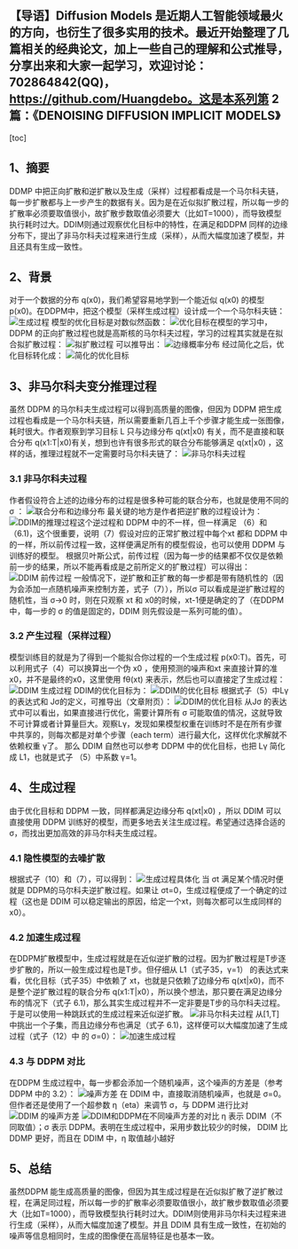 ## 【导语】Diffusion Models 是近期人工智能领域最火的方向，也衍生了很多实用的技术。最近开始整理了几篇相关的经典论文，加上一些自己的理解和公式推导，分享出来和大家一起学习，欢迎讨论：702864842(QQ)，https://github.com/Huangdebo。这是本系列第 2 篇：《DENOISING DIFFUSION IMPLICIT MODELS》

[toc]
## 1、摘要
DDMP 中把正向扩散和逆扩散以及生成（采样）过程都看成是一个马尔科夫链，每一步扩散都与上一步产生的数据有关。因为是在近似拟扩散过程，所以每一步的扩散率必须要取值很小，故扩散步数取值必须要大（比如T=1000），而导致模型执行耗时过大。DDIM则通过观察优化目标中的特性，在满足和DDPM 同样的边缘分布下，提出了非马尔科夫过程来进行生成（采样），从而大幅度加速了模型，并且还具有生成一致性。
## 2、背景
对于一个数据的分布 q(x0)，我们希望容易地学到一个能近似 q(x0) 的模型 p(x0)。在DDPM中，把这个模型（采样生成过程）设计成一个一个马尔科夫链：
![生成过程](https://img-blog.csdnimg.cn/8a44c3f33a3a48afa506626adfab1c0e.png#pic_center)
模型的优化目标是对数似然函数：
![优化目标](https://img-blog.csdnimg.cn/54b0e54f51d3408da14abbce6a1ec6f0.png#pic_center)在模型的学习中，DDPM 的正向扩散过程也就是高斯核的马尔科夫过程，学习的过程其实就是在拟合拟扩散过程：
![拟扩散过程](https://img-blog.csdnimg.cn/4c1d99553cb94748ab0edf26ab5a3e30.png#pic_center)
可以推导出：
![边缘概率分布](https://img-blog.csdnimg.cn/3b996f5cd4814eef9d20ac66e9124aed.png#pic_center)
经过简化之后，优化目标转化成：
![简化的优化目标](https://img-blog.csdnimg.cn/75a28fc6c5a245eea76e019b6e4645e9.png#pic_center)
## 3、非马尔科夫变分推理过程
虽然 DDPM 的马尔科夫生成过程可以得到高质量的图像，但因为 DDPM 把生成过程也看成是一个马尔科夫链，所以需要重新几百上千个步骤才能生成一张图像，耗时很大。作者观察到学习目标 L 只与边缘分布 q(xt|x0) 有关，而不是直接和联合分布 q(x1:T|x0)有关，想到也许有很多形式的联合分布能够满足 q(xt|x0) ，这样的话，推理过程就不一定需要时马尔科夫链了：
![非马尔科夫过程](https://img-blog.csdnimg.cn/425374bc44a94165b1e773c7dd6c6ae1.png#pic_center)
### 3.1 非马尔科夫过程
作者假设符合上述的边缘分布的过程是很多种可能的联合分布，也就是使用不同的 σ ：
![联合分布和边缘分布](https://img-blog.csdnimg.cn/9fcd83eb3d4c4b1e8e4ec2eaa689231e.png#pic_center)
最关键的地方是作者把逆扩散的过程设计为：
![DDIM的推理过程](https://img-blog.csdnimg.cn/d260f178bf9b4387821db3e75ae55d71.png#pic_center)这个逆过程和 DDPM 中的不一样，但一样满足 （6）和（6.1)，这个很重要，说明（7）假设对应的正常扩散过程中每个xt 都和 DDPM 中的一样，所以前传过程一致，这样便满足所有的模型假设，也可以使用 DDPM 与训练好的模型。
根据贝叶斯公式，前传过程（因为每一步的结果都不仅仅是依赖前一步的结果，所以不能再看成是之前所定义的扩散过程）可以得出：
![DDIM 前传过程](https://img-blog.csdnimg.cn/e89bc10f7cd0452aa4648951ab97a7bf.png#pic_center)
一般情况下，逆扩散和正扩散的每一步都是带有随机性的（因为会添加一点随机噪声来控制方差，式子（7）），所以σ 可以看成是逆扩散过程的随机性，当 σ->0 时，则在只观察 xt 和 x0的时候，xt-1便是确定的了（在DDPM 中，每一步的 σ 的值是固定的，DDIM 则先假设是一系列可能的值）。
### 3.2 产生过程（采样过程）
模型训练目的就是为了得到一个能拟合你过程的一个生成过程 p(x0:T)。首先，可以利用式子（4）可以换算出一个伪 x0 ，使用预测的噪声和xt 来直接计算的准x0，并不是最终的x0，这里使用 fθ(xt) 来表示，然后也可以直接定了生成过程：
![DDIM 生成过程](https://img-blog.csdnimg.cn/733f3fc70c254f91b00d192a4a245d81.png#pic_center)
DDIM的优化目标为：
![DDIM的优化目标](https://img-blog.csdnimg.cn/32835f55f2c949deb1158658064cb348.png#pic_center)
根据式子（5）中Lγ的表达式和 Jσ的定义，可推导出（文章附页）：
![DDIM的优化目标](https://img-blog.csdnimg.cn/cb2b141d2881409584bfeec574e82565.png#pic_center)
从Jσ 的表达式中可以看出，如果直接进行优化，需要计算所有 σ 可能取值的情况，这就导致不可计算或者计算量巨大。观察Lγ，发现如果模型权重在训练时不是在所有步骤中共享的，则每次都是对单个步骤（each term）进行最大化，这样优化求解就不依赖权重 γ了。 那么 DDIM 自然也可以参考 DDPM 中的优化目标，也把 Lγ 简化成 L1，也就是式子 （5）中系数 γ=1。
## 4、生成过程
由于优化目标和 DDPM 一致，同样都满足边缘分布 q(xt|x0) ，所以 DDIM 可以直接使用 DDPM 训练好的模型，而更多地去关注生成过程。希望通过选择合适的 σ，而找出更加高效的非马尔科夫生成过程。
### 4.1 隐性模型的去噪扩散
根据式子（10）和（7），可以得到：
![生成过程具体化](https://img-blog.csdnimg.cn/12908ea2caf04f6db1c142be7f2be0cd.png#pic_center)
当 σt 满足某个情况时便就是 DDPM的马尔科夫逆扩散过程。如果让 σt=0，生成过程便成了一个确定的过程（这也是 DDIM 可以稳定输出的原因，给定一个xt，则每次都可以生成同样的 x0）。
### 4.2 加速生成过程
在DDPM扩散模型中，生成过程就是在近似逆扩散的过程。因为扩散过程是T步逐步扩散的，所以一般生成过程也是T步。但仔细从 L1（式子35，γ=1） 的表达式来看，优化目标（式子35）中依赖了 xt，也就是只依赖了边缘分布 q(xt|x0)，而不是整个逆扩散过程的联合分布 q(x1:T|x0），所以换个想法，那只要在满足边缘分布的情况下（式子 6.1)，那么其实生成过程并不一定非要是T步的马尔科夫过程。于是可以使用一种跳跃式的生成过程来近似逆扩散。
![非马尔科夫过程](https://img-blog.csdnimg.cn/50438c1091d54c4994ff84c40e707803.png#pic_center)
从[1,T] 中挑出一个子集，而且边缘分布也满足（式子 6.1)，这样便可以大幅度加速了生成过程（式子（12）中 的 σ=0）：
![加速生成过程](https://img-blog.csdnimg.cn/d29c8ee439524772b685e514ca09fba2.png#pic_center)
### 4.3 与 DDPM 对比
在DDPM 生成过程中，每一步都会添加一个随机噪声，这个噪声的方差是（参考 DDPM 中的 3.2）：
![噪声方差](https://img-blog.csdnimg.cn/6ae8b8abcd9d438a9b19854a81097b05.png#pic_center)
在 DDIM 中，直接取消随机噪声，也就是 σ=0。但作者还是使用了一个超参数 η（eta）来调节 σ，与 DDPM 进行比对
![DDIM 的噪声方差](https://img-blog.csdnimg.cn/c4d8a162996548df9d13bd89d511817b.png#pic_center)
![DDIM和DDPM在不同噪声方差的对比](https://img-blog.csdnimg.cn/e8e21fffa2e3425092abccfaa0564271.png#pic_center)
η 表示 DDIM（不同取值）；σ 表示 DDPM。表明在生成过程中，采用步数比较少的时候， DDIM 比 DDMP 更好，而且在 DDIM 中，η 取值越小越好
## 5、总结
虽然DDPM 能生成高质量的图像，但因为其生成过程是在近似拟扩散了逆扩散过程，在满足同过程，所以每一步的扩散率必须要取值很小，故扩散步数取值必须要大（比如T=1000），而导致模型执行耗时过大。DDIM则使用非马尔科夫过程来进行生成（采样），从而大幅度加速了模型。并且 DDIM 具有生成一致性，在初始的噪声等信息相同时，生成的图像便在高层特征是也基本一致。














